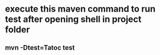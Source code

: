 # execute this maven command to run test after opening shell in project folder
## mvn -Dtest=Tatoc test
